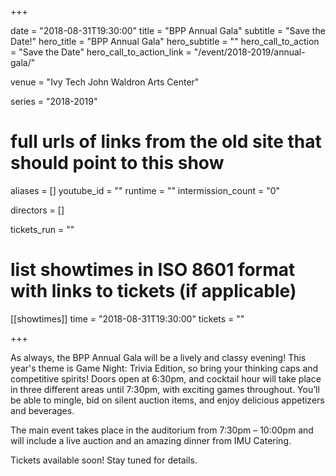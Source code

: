 +++

date = "2018-08-31T19:30:00"
title = "BPP Annual Gala"
subtitle = "Save the Date!"
hero_title = "BPP Annual Gala"
hero_subtitle = ""
hero_call_to_action = "Save the Date"
hero_call_to_action_link = "/event/2018-2019/annual-gala/"

venue = "Ivy Tech John Waldron Arts Center"

series = "2018-2019"
# full urls of links from the old site that should point to this show
aliases = []
youtube_id = ""
runtime = ""
intermission_count = "0"

directors = []

tickets_run = ""

# list showtimes in ISO 8601 format with links to tickets (if applicable)
[[showtimes]]
    time = "2018-08-31T19:30:00"
    tickets = ""


+++

As always, the BPP Annual Gala will be a lively and classy evening! This year's theme is Game Night: Trivia Edition, so bring your thinking caps and competitive spirits! Doors open at 6:30pm, and cocktail hour will take place in three different areas until 7:30pm, with exciting games throughout. You’ll be able to mingle, bid on silent auction items, and enjoy delicious appetizers and beverages.

The main event takes place in the auditorium from 7:30pm – 10:00pm and will include a live auction and an amazing dinner from IMU Catering.

Tickets available soon! Stay tuned for details.
